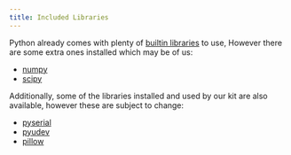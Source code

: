 ```yaml
---
title: Included Libraries
---
```


Python already comes with plenty of [builtin libraries](https://docs.python.org/3.4/py-modindex.html) to use, However there are some extra ones installed which may be of us:

- [numpy](https://pypi.python.org/pypi/numpy)
- [scipy](https://pypi.python.org/pypi/scipy)

Additionally, some of the libraries installed and used by our kit are also available, however these are subject to change:

- [pyserial](https://pypi.python.org/pypi/pyserial)
- [pyudev](https://pypi.python.org/pypi/pyudev)
- [pillow](https://pypi.python.org/pypi/pillow)
